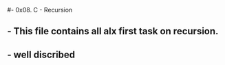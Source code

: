 #- 0x08. C - Recursion
## - This file contains all alx first task on recursion.
## - well discribed 
